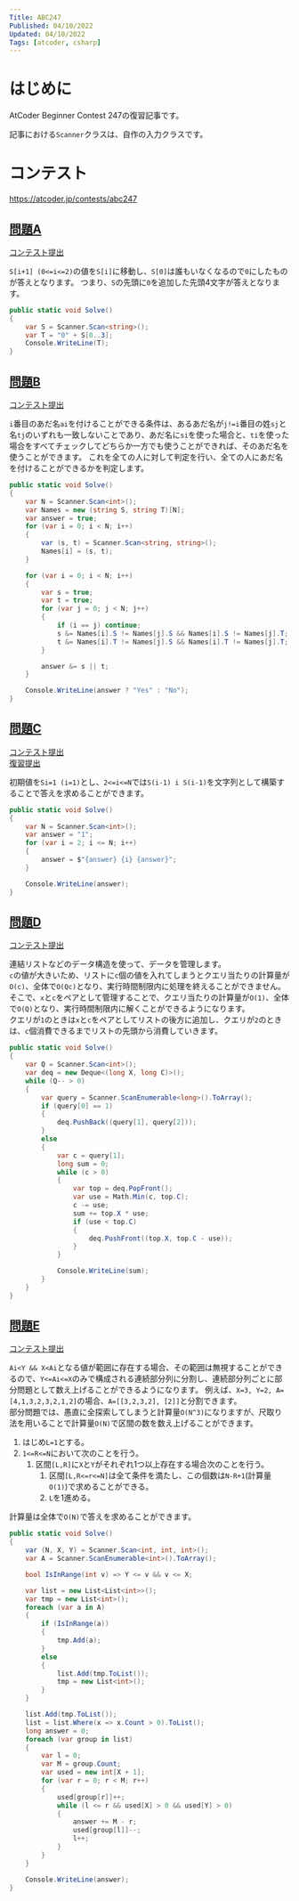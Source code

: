 ```yaml
---
Title: ABC247
Published: 04/10/2022
Updated: 04/10/2022
Tags: [atcoder, csharp]
---
```


# はじめに

AtCoder Beginner Contest 247の復習記事です。

記事における`Scanner`クラスは、自作の入力クラスです。

# コンテスト

https://atcoder.jp/contests/abc247

## [問題A](https://atcoder.jp/contests/abc247/tasks/abc247_a)

[コンテスト提出](https://atcoder.jp/contests/ABC247/submissions/30847103)

`S[i+1] (0<=i<=2)`の値を`S[i]`に移動し、`S[0]`は誰もいなくなるので`0`にしたものが答えとなります。
つまり、`S`の先頭に`0`を追加した先頭4文字が答えとなります。

```csharp
public static void Solve()
{
    var S = Scanner.Scan<string>();
    var T = "0" + S[0..3];
    Console.WriteLine(T);
}
```

## [問題B](https://atcoder.jp/contests/abc247/tasks/abc247_b)

[コンテスト提出](https://atcoder.jp/contests/ABC247/submissions/30858089)

`i`番目のあだ名`ai`を付けることができる条件は、あるあだ名が`j!=i`番目の姓`sj`と名`tj`のいずれも一致しないことであり、あだ名に`si`を使った場合と、`ti`を使った場合をすべてチェックしてどちらか一方でも使うことができれば、そのあだ名を使うことができます。
これを全ての人に対して判定を行い、全ての人にあだ名を付けることができるかを判定します。

```csharp
public static void Solve()
{
    var N = Scanner.Scan<int>();
    var Names = new (string S, string T)[N];
    var answer = true;
    for (var i = 0; i < N; i++)
    {
        var (s, t) = Scanner.Scan<string, string>();
        Names[i] = (s, t);
    }

    for (var i = 0; i < N; i++)
    {
        var s = true;
        var t = true;
        for (var j = 0; j < N; j++)
        {
            if (i == j) continue;
            s &= Names[i].S != Names[j].S && Names[i].S != Names[j].T;
            t &= Names[i].T != Names[j].S && Names[i].T != Names[j].T;
        }

        answer &= s || t;
    }

    Console.WriteLine(answer ? "Yes" : "No");
}
```

## [問題C](https://atcoder.jp/contests/abc247/tasks/abc247_c)

[コンテスト提出](https://atcoder.jp/contests/ABC247/submissions/30859642)  
[復習提出](https://atcoder.jp/contests/ABC247/submissions/30895077)

初期値を`Si=1 (i=1)`とし、`2<=i<=N`では`S(i-1) i S(i-1)`を文字列として構築することで答えを求めることができます。

```csharp
public static void Solve()
{
    var N = Scanner.Scan<int>();
    var answer = "1";
    for (var i = 2; i <= N; i++)
    {
        answer = $"{answer} {i} {answer}";
    }

    Console.WriteLine(answer);
}
```

## [問題D](https://atcoder.jp/contests/abc247/tasks/abc247_d)

[コンテスト提出](https://atcoder.jp/contests/ABC247/submissions/30865508)  

連結リストなどのデータ構造を使って、データを管理します。  
`c`の値が大きいため、リストに`c`個の値を入れてしまうとクエリ当たりの計算量が`O(c)`、全体で`O(Qc)`となり、実行時間制限内に処理を終えることができません。
そこで、`x`と`c`をペアとして管理することで、クエリ当たりの計算量が`O(1)`、全体で`O(Q)`となり、実行時間制限内に解くことができるようになります。  
クエリが`1`のときは`x`と`c`をペアとしてリストの後方に追加し、クエリが`2`のときは、`c`個消費できるまでリストの先頭から消費していきます。

```csharp
public static void Solve()
{
    var Q = Scanner.Scan<int>();
    var deq = new Deque<(long X, long C)>();
    while (Q-- > 0)
    {
        var query = Scanner.ScanEnumerable<long>().ToArray();
        if (query[0] == 1)
        {
            deq.PushBack((query[1], query[2]));
        }
        else
        {
            var c = query[1];
            long sum = 0;
            while (c > 0)
            {
                var top = deq.PopFront();
                var use = Math.Min(c, top.C);
                c -= use;
                sum += top.X * use;
                if (use < top.C)
                {
                    deq.PushFront((top.X, top.C - use));
                }
            }

            Console.WriteLine(sum);
        }
    }
}
```

## [問題E](https://atcoder.jp/contests/abc247/tasks/abc247_e)

[コンテスト提出](https://atcoder.jp/contests/ABC247/submissions/30884870)  

`Ai<Y && X<Ai`となる値が範囲に存在する場合、その範囲は無視することができるので、`Y<=Ai<=X`のみで構成される連続部分列に分割し、連続部分列ごとに部分問題として数え上げることができるようになります。
例えば、`X=3, Y=2, A=[4,1,3,2,3,2,1,2]`の場合、`A=[[3,2,3,2], [2]]`と分割できます。  
部分問題では、愚直に全探索してしまうと計算量`O(N^3)`になりますが、尺取り法を用いることで計算量`O(N)`で区間の数を数え上げることができます。

1. はじめ`L=1`とする。
1. `1<=R<=N`において次のことを行う。
    1. 区間`[L,R]`に`X`と`Y`がそれぞれ1つ以上存在する場合次のことを行う。
        1. 区間`[L,R<=r<=N]`は全て条件を満たし、この個数は`N-R+1`(計算量`O(1)`)で求めることができる。
        1. `L`を1進める。

計算量は全体で`O(N)`で答えを求めることができます。

```csharp
public static void Solve()
{
    var (N, X, Y) = Scanner.Scan<int, int, int>();
    var A = Scanner.ScanEnumerable<int>().ToArray();

    bool IsInRange(int v) => Y <= v && v <= X;

    var list = new List<List<int>>();
    var tmp = new List<int>();
    foreach (var a in A)
    {
        if (IsInRange(a))
        {
            tmp.Add(a);
        }
        else
        {
            list.Add(tmp.ToList());
            tmp = new List<int>();
        }
    }

    list.Add(tmp.ToList());
    list = list.Where(x => x.Count > 0).ToList();
    long answer = 0;
    foreach (var group in list)
    {
        var l = 0;
        var M = group.Count;
        var used = new int[X + 1];
        for (var r = 0; r < M; r++)
        {
            used[group[r]]++;
            while (l <= r && used[X] > 0 && used[Y] > 0)
            {
                answer += M - r;
                used[group[l]]--;
                l++;
            }
        }
    }

    Console.WriteLine(answer);
}
```

